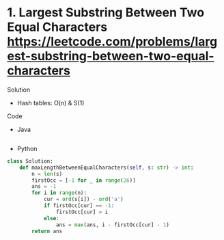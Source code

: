 # 1. Largest Substring Between Two Equal Characters https://leetcode.com/problems/largest-substring-between-two-equal-characters

Solution

- Hash tables: O(n) & S(1)

Code

- Java

```java

```

- Python

```python
class Solution:
    def maxLengthBetweenEqualCharacters(self, s: str) -> int:
        n = len(s)
        firstOcc = [-1 for _ in range(26)]
        ans = -1
        for i in range(n):
            cur = ord(s[i]) - ord('a')
            if firstOcc[cur] == -1:
                firstOcc[cur] = i
            else:
                ans = max(ans, i - firstOcc[cur] - 1)
        return ans
```

